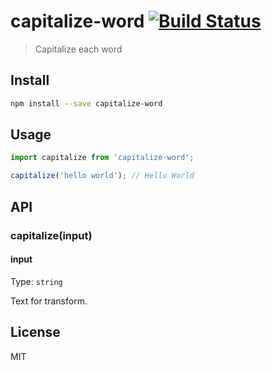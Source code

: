 # capitalize-word [![Build Status][travis-image]][travis-url]

> Capitalize each word

## Install

```sh
npm install --save capitalize-word
```

## Usage

```js
import capitalize from 'capitalize-word';

capitalize('hello world'); // Hello World
```

## API

### capitalize(input)

#### input

Type: `string`

Text for transform.

## License

MIT

[travis-url]: https://travis-ci.org/andrepolischuk/capitalize-word
[travis-image]: https://travis-ci.org/andrepolischuk/capitalize-word.svg?branch=master
